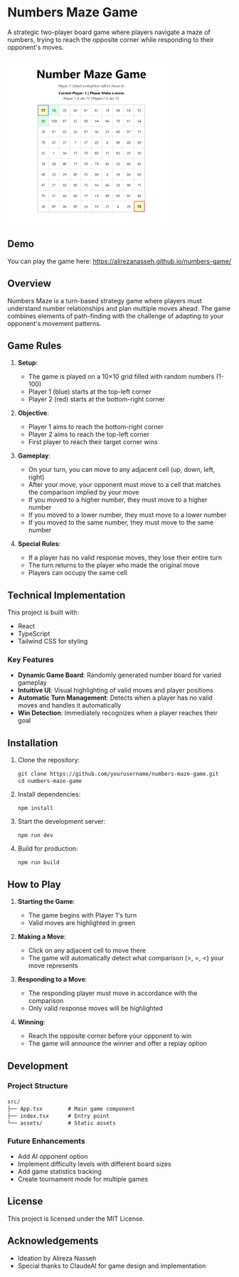 # Numbers Maze Game

A strategic two-player board game where players navigate a maze of numbers, trying to reach the opposite corner while responding to their opponent's moves.

![Numbers Maze Game Screenshot](./public/shot.png)

## Demo

You can play the game here: https://alirezanasseh.github.io/numbers-game/

## Overview

Numbers Maze is a turn-based strategy game where players must understand number relationships and plan multiple moves ahead. The game combines elements of path-finding with the challenge of adapting to your opponent's movement patterns.

## Game Rules

1. **Setup**:
   - The game is played on a 10×10 grid filled with random numbers (1-100)
   - Player 1 (blue) starts at the top-left corner
   - Player 2 (red) starts at the bottom-right corner

2. **Objective**:
   - Player 1 aims to reach the bottom-right corner
   - Player 2 aims to reach the top-left corner
   - First player to reach their target corner wins

3. **Gameplay**:
   - On your turn, you can move to any adjacent cell (up, down, left, right)
   - After your move, your opponent must move to a cell that matches the comparison implied by your move
   - If you moved to a higher number, they must move to a higher number
   - If you moved to a lower number, they must move to a lower number
   - If you moved to the same number, they must move to the same number

4. **Special Rules**:
   - If a player has no valid response moves, they lose their entire turn
   - The turn returns to the player who made the original move
   - Players can occupy the same cell

## Technical Implementation

This project is built with:
- React
- TypeScript
- Tailwind CSS for styling

### Key Features

- **Dynamic Game Board**: Randomly generated number board for varied gameplay
- **Intuitive UI**: Visual highlighting of valid moves and player positions
- **Automatic Turn Management**: Detects when a player has no valid moves and handles it automatically
- **Win Detection**: Immediately recognizes when a player reaches their goal

## Installation

1. Clone the repository:
   ```
   git clone https://github.com/yourusername/numbers-maze-game.git
   cd numbers-maze-game
   ```

2. Install dependencies:
   ```
   npm install
   ```

3. Start the development server:
   ```
   npm run dev
   ```

4. Build for production:
   ```
   npm run build
   ```

## How to Play

1. **Starting the Game**: 
   - The game begins with Player 1's turn
   - Valid moves are highlighted in green

2. **Making a Move**:
   - Click on any adjacent cell to move there
   - The game will automatically detect what comparison (>, =, <) your move represents

3. **Responding to a Move**:
   - The responding player must move in accordance with the comparison
   - Only valid response moves will be highlighted

4. **Winning**:
   - Reach the opposite corner before your opponent to win
   - The game will announce the winner and offer a replay option

## Development

### Project Structure

```
src/
├── App.tsx        # Main game component
├── index.tsx      # Entry point
└── assets/        # Static assets
```

### Future Enhancements

- Add AI opponent option
- Implement difficulty levels with different board sizes
- Add game statistics tracking
- Create tournament mode for multiple games

## License

This project is licensed under the MIT License.

## Acknowledgements

- Ideation by Alireza Nasseh
- Special thanks to ClaudeAI for game design and implementation